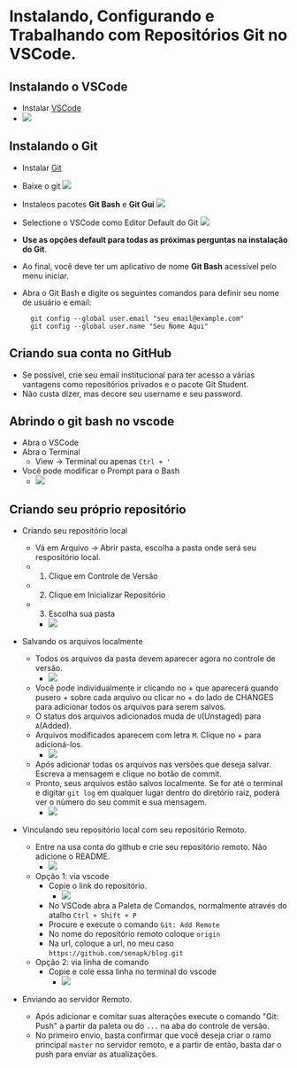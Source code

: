 # Instalando, Configurando e Trabalhando com Repositórios Git no VSCode.


## Instalando o VSCode
- Instalar [VSCode](https://code.visualstudio.com/)
- ![](vscode.png)

## Instalando o Git
- Instalar [Git](https://git-scm.com/download)
- Baixe o git ![](git1.png)
- Instaleos pacotes **Git Bash** e **Git Gui** ![](git2.png)
- Selectione o VSCode como Editor Default do Git ![](git3.png)
- **Use as opções default para todas as próximas perguntas na instalação do Git**.
- Ao final, você deve ter um aplicativo de nome **Git Bash** acessível pelo menu iniciar.
- Abra o Git Bash e digite os seguintes comandos para definir seu nome de usuário e email:

        git config --global user.email "seu_email@example.com"
        git config --global user.name "Seu Nome Aqui"

## Criando sua conta no GitHub
- Se possível, crie seu email institucional para ter acesso a várias vantagens como repositórios privados e o pacote Git Student.
- Não custa dizer, mas decore seu username e seu password.

## Abrindo o git bash no vscode
- Abra o VSCode
- Abra o Terminal
    - View -> Terminal ou apenas `Ctrl + '`
- Você pode modificar o Prompt para o Bash
    - ![](vscode2.png)


## Criando seu próprio repositório
- Criando seu repositório local
    - Vá em Arquivo -> Abrir pasta, escolha a pasta onde será seu respositório local.
    - 1. Clique em Controle de Versão
    - 2. Clique em Inicializar Repositório
    - 3. Escolha sua pasta
        - ![](git5.png)

- Salvando os arquivos localmente
    - Todos os arquivos da pasta devem aparecer agora no controle de versão. 
        - ![](git6.png)
    - Você pode individualmente ir clicando no + que aparecerá quando pusero + sobre cada arquivo ou clicar no + do lado de CHANGES para adicionar todos os arquivos para serem salvos.
    - O status dos arquivos adicionados muda de `U`(Unstaged) para `A`(Added).
    - Arquivos modificados aparecem com letra `M`. Clique no + para adicioná-los. 
        - ![](git7.png)
    - Após adicionar todas os arquivos nas versões que deseja salvar. Escreva a mensagem e clique no botão de commit.
    - Pronto, seus arquivos estão salvos localmente. Se for até o terminal e digitar `git log` em qualquer lugar dentro do diretório raiz, poderá ver o número do seu commit e sua mensagem. 
        - ![](git8.png)
- Vinculando seu repositório local com seu repositório Remoto.
    - Entre na usa conta do github e crie seu repositório remoto. Não adicione o README. 
        - ![](git9.png)
    - Opção 1: via vscode
        - Copie o link do repositório. 
            - ![](git10.png)
        - No VSCode abra a Paleta de Comandos, normalmente através do atalho `Ctrl + Shift + P`
        - Procure e execute o comando `Git: Add Remote`
        - No nome do repositório remoto coloque `origin`
        - Na url, coloque a url, no meu caso `https://github.com/senapk/blog.git`
    - Opção 2: via linha de comando
        - Copie e cole essa linha no terminal do vscode 
            - ![](git12.png)
- Enviando ao servidor Remoto.
    - Após adicionar e comitar suas alterações execute o comando "Git: Push" a partir da paleta ou do `...` na aba do controle de versão.
    - No primeiro envio, basta confirmar que você deseja criar o ramo principal `master` no servidor remoto, e a partir de então, basta dar o push para enviar as atualizações.